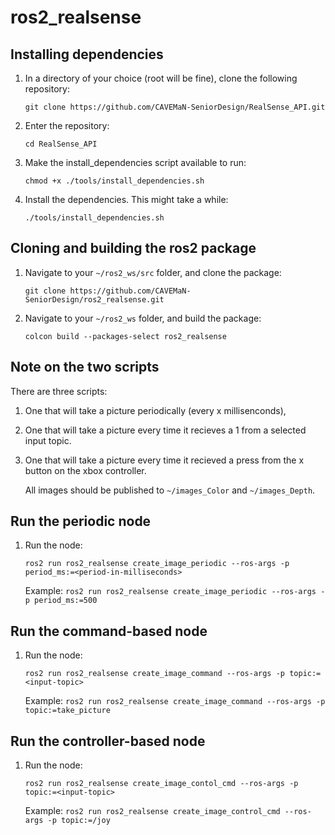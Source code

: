 # ros2_realsense

## Installing dependencies

1. In a directory of your choice (root will be fine), clone the following repository:

    `git clone https://github.com/CAVEMaN-SeniorDesign/RealSense_API.git`

2. Enter the repository:

    `cd RealSense_API`

3. Make the install_dependencies script available to run:

    `chmod +x ./tools/install_dependencies.sh`

4. Install the dependencies. This might take a while:

    `./tools/install_dependencies.sh`

## Cloning and building the ros2 package

1. Navigate to your `~/ros2_ws/src` folder, and clone the package:

    `git clone https://github.com/CAVEMaN-SeniorDesign/ros2_realsense.git`

2. Navigate to your `~/ros2_ws` folder, and build the package:

    `colcon build --packages-select ros2_realsense`

## Note on the two scripts

There are three scripts: 
1. One that will take a picture periodically (every x millisenconds), 
2. One that will take a picture every time it recieves a 1 from a selected input topic.
3. One that will take a picture every time it recieved a press from the x button on the xbox controller.
    
    All images should be published to `~/images_Color` and `~/images_Depth`.

## Run the periodic node

1. Run the node:

    `ros2 run ros2_realsense create_image_periodic --ros-args -p period_ms:=<period-in-milliseconds>`
    
    Example: `ros2 run ros2_realsense create_image_periodic --ros-args -p period_ms:=500`

## Run the command-based node

1. Run the node:

    `ros2 run ros2_realsense create_image_command --ros-args -p topic:=<input-topic>`
    
    Example: `ros2 run ros2_realsense create_image_command --ros-args -p topic:=take_picture`

## Run the controller-based node

1. Run the node:

    `ros2 run ros2_realsense create_image_contol_cmd --ros-args -p topic:=<input-topic>`
    
    Example: `ros2 run ros2_realsense create_image_control_cmd --ros-args -p topic:=/joy`